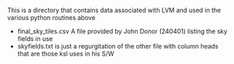 This is a directory that contains data associated with LVM and used in the various python routines above

* final\_sky\_tiles.csv  A file provided by John Donor (240401) listing the sky fields in use
* skyfields.txt is just a regurgitation of the other file with column heads that are those ksl uses in his S/W

